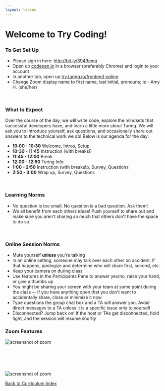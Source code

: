 ```yaml
---
layout: lesson
---
```


# Welcome to Try Coding!

### To Get Set Up

- Please sign in here: <a target="blank" href="http://bit.ly/3949emq"> http://bit.ly/3949emq</a>
- Open up <a target="blank" href="http://codepen.io/">codepen.io</a> in a browser (preferably Chrome) and login to your account
- In another tab, open up <a target="blank" href="https://try.turing.io/frontend-online">try.turing.io/frontend-online</a>
- Change Zoom display name to first name, last initial, pronouns; ie - Amy H. (she/her)

<br>

### What to Expect

Over the course of the day, we will write code, explore the mindsets that successful developers have, and learn a little more about Turing.  We will ask you to introduce yourself, ask questions, and occasionally share out answers to the technical work we do! Below is our agenda for the day:

- **10:00 - 10:30** Welcome, Intros, Setup
- **10:30 - 11:45** Instruction (with breaks!)
- **11:45 - 12:00** Break
- **12:00 - 12:50** Turing Info
- **1:00 - 2:50**  Instruction (with breaks!p, Survey, Questions
- **2:50 - 3:00**  Wrap up, Survey, Questions

<br>

### Learning Norms

- No question is too small. No question is a bad question. Ask them!
- We all benefit from each others ideas! Push yourself to share out and make sure you aren't sharing _so_ much that others don't have the space to do so.

<br>

### Online Session Norms

- Mute yourself **unless** you're talking
- In an online setting, someone may talk over each other on accident. If that happens, apologize and determine who will share first, second, etc.
- Keep your camera on during class
- Use features in the Participants Pane to answer yes/no, raise your hand, or give a thumbs up
- You might be sharing your screen with your team at some point during the class -- if you have anything open that you don't want to accidentally share, close or minimize it now
- Type questions the group chat box and a TA will answer you. Avoid direct messages to a TA unless it is a specific issue only to yourself
- Disconnected? Jump back on! If the host or TAs get disconnected, hold tight, and the session will resume shortly

### Zoom Features

<img src="{{ site.url }}/assets/images/zoom-controls.png" alt="screenshot of zoom">
<br>
<br>
<br>
<br>
<br>
<br>
<img src="{{ site.url }}/assets/images/zoom-markedup.png" alt="screenshot of zoom">

<a href="../">Back to Curriculum Index</a>
